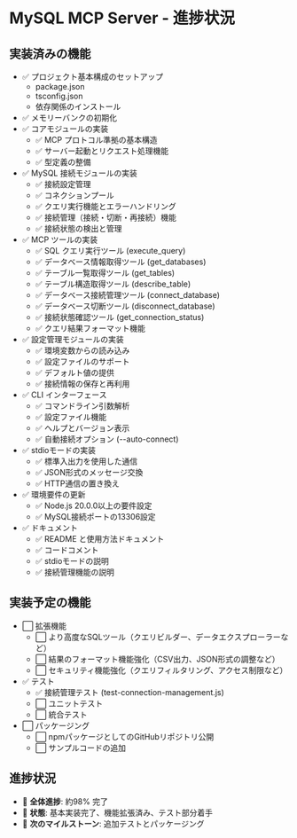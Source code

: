 # MySQL MCP Server - 進捗状況

## 実装済みの機能
- ✅ プロジェクト基本構成のセットアップ
  - package.json
  - tsconfig.json
  - 依存関係のインストール
- ✅ メモリーバンクの初期化
- ✅ コアモジュールの実装
  - ✅ MCP プロトコル準拠の基本構造
  - ✅ サーバー起動とリクエスト処理機能
  - ✅ 型定義の整備
- ✅ MySQL 接続モジュールの実装
  - ✅ 接続設定管理
  - ✅ コネクションプール
  - ✅ クエリ実行機能とエラーハンドリング
  - ✅ 接続管理（接続・切断・再接続）機能
  - ✅ 接続状態の検出と管理
- ✅ MCP ツールの実装
  - ✅ SQL クエリ実行ツール (execute_query)
  - ✅ データベース情報取得ツール (get_databases)
  - ✅ テーブル一覧取得ツール (get_tables)
  - ✅ テーブル構造取得ツール (describe_table)
  - ✅ データベース接続管理ツール (connect_database)
  - ✅ データベース切断ツール (disconnect_database)
  - ✅ 接続状態確認ツール (get_connection_status)
  - ✅ クエリ結果フォーマット機能
- ✅ 設定管理モジュールの実装
  - ✅ 環境変数からの読み込み
  - ✅ 設定ファイルのサポート
  - ✅ デフォルト値の提供
  - ✅ 接続情報の保存と再利用
- ✅ CLI インターフェース
  - ✅ コマンドライン引数解析
  - ✅ 設定ファイル機能
  - ✅ ヘルプとバージョン表示
  - ✅ 自動接続オプション (--auto-connect)
- ✅ stdioモードの実装
  - ✅ 標準入出力を使用した通信
  - ✅ JSON形式のメッセージ交換
  - ✅ HTTP通信の置き換え
- ✅ 環境要件の更新
  - ✅ Node.js 20.0.0以上の要件設定
  - ✅ MySQL接続ポートの13306設定
- ✅ ドキュメント
  - ✅ README と使用方法ドキュメント
  - ✅ コードコメント
  - ✅ stdioモードの説明
  - ✅ 接続管理機能の説明

## 実装予定の機能
- ⬜ 拡張機能
  - ⬜ より高度なSQLツール（クエリビルダー、データエクスプローラーなど）
  - ⬜ 結果のフォーマット機能強化（CSV出力、JSON形式の調整など）
  - ⬜ セキュリティ機能強化（クエリフィルタリング、アクセス制限など）
- ✅ テスト
  - ✅ 接続管理テスト (test-connection-management.js)
  - ⬜ ユニットテスト
  - ⬜ 統合テスト
- ⬜ パッケージング
  - ⬜ npmパッケージとしてのGitHubリポジトリ公開
  - ⬜ サンプルコードの追加

## 進捗状況
- 🔄 **全体進捗**: 約98% 完了
- 📅 **状態**: 基本実装完了、機能拡張済み、テスト部分着手
- 🚩 **次のマイルストーン**: 追加テストとパッケージング
